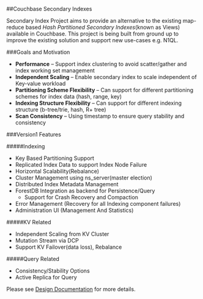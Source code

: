 ##Couchbase Secondary Indexes

Secondary Index Project aims to provide an alternative to the existing map-reduce based 
*Hash Partitioned Secondary Indexes*(known as Views) available in Couchbase.
This project is being built from ground up to improve the existing solution and
support new use-cases e.g. N1QL.

###Goals and Motivation

- **Performance** – Support index clustering to avoid scatter/gather and index working set management
- **Independent Scaling** – Enable secondary index to scale independent of Key-value workload
- **Partitioning Scheme Flexibility** – Can support for different partitioning schemes for index data (hash, range, key)
- **Indexing Structure Flexibility** – Can support for different indexing structure (b-tree/trie, hash, R+ tree)
- **Scan Consistency** – Using timestamp to ensure query stability and consistency


###Version1 Features

#####Indexing
- Key Based Partitioning Support
- Replicated Index Data to support Index Node Failure
- Horizontal Scalability(Rebalance) 
- Cluster Management using ns_server(master election)
- Distributed Index Metadata Management
- ForestDB Integration as backend for Persistence/Query
  - Support for Crash Recovery and Compaction
- Error Management (Recovery for all Indexing component failures)
- Administration UI (Management And Statistics)

#####KV Related
- Independent Scaling from KV Cluster
- Mutation Stream via DCP
- Support KV Failover(data loss), Rebalance

#####Query Related
- Consistency/Stability Options
- Active Replica for Query


Please see [Design Documentation](overview.md) for more details.

